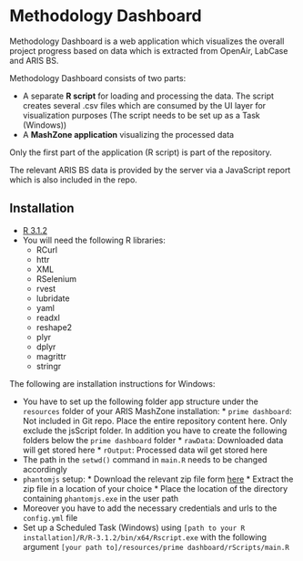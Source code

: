 # Methodology Dashboard

Methodology Dashboard is a web application which visualizes the overall project
progress based on data which is extracted from OpenAir, LabCase and ARIS BS.

Methodology Dashboard consists of two parts:

* A separate __R script__ for loading and processing the data. The script creates
several .csv files which are consumed by the UI layer for visualization purposes
(The script needs to be set up as a Task (Windows))
* A __MashZone application__ visualizing the processed data

Only the first part of the application (R script) is part of the repository.

The relevant ARIS BS data is provided by the server via a JavaScript report which is also included in the repo.

## Installation

* [R 3.1.2](http://www.r-project.org)
* You will need the following R libraries:
  * RCurl
  * httr
  * XML
  * RSelenium
  * rvest
  * lubridate
  * yaml
  * readxl
  * reshape2
  * plyr
  * dplyr
  * magrittr
  * stringr

The following are installation instructions for Windows:

* You have to set up the following folder app structure under the `resources` folder
of your ARIS MashZone installation:
      * `prime dashboard`: Not included in Git repo. Place the entire repository content here. Only exclude the jsScript folder. In addition you have to create the following folders below the `prime dashboard` folder
      * `rawData`: Downloaded data will get stored here
      * `rOutput`: Processed data wil get stored here
* The path in the `setwd()` command in `main.R` needs to be changed accordingly
* `phantomjs` setup:
      * Download the relevant zip file form [here](http://phantomjs.org/download.html)
      * Extract the zip file in a location of your choice
      * Place the location of the directory containing `phantomjs.exe` in the user path
* Moreover you have to add the necessary credentials and urls to the `config.yml` file
* Set up a Scheduled Task (Windows) using `[path to your R installation]/R/R-3.1.2/bin/x64/Rscript.exe` with the following argument `[your path to]/resources/prime dashboard/rScripts/main.R` 